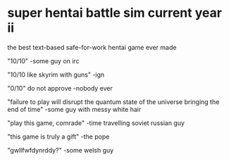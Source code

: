 # super hentai battle sim current year ii
the best text-based safe-for-work hentai game ever made

"10/10" -some guy on irc

"10/10 like skyrim with guns" -ign

"0/10" do not approve -nobody ever

"failure to play will disrupt the quantum state of the universe bringing the end of time" -some guy with messy white hair

"play this game, comrade" -time travelling soviet russian guy

"this game is truly a gift" -the pope

"gwllfwfdynrddy?" -some welsh guy
